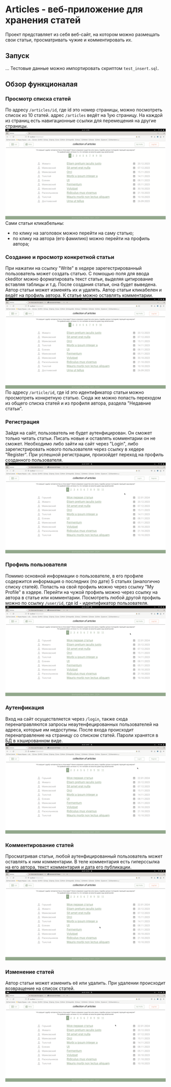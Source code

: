 # Articles - веб-приложение для хранения статей

Проект представляет из себя веб-сайт, на котором можно размещать свои статьи, просматривать чужие и комментировать их.

## Запуск
...
Тестовые данные можно импортировать скриптом `test_insert.sql`. 

## Обзор функционалая

### Просмотр списка статей
По адресу `/articles/id`, где id это номер страницы, можно посмотреть список из 10 статей.
адрес `/articles` ведёт на 1ую страницу. На каждой из страниц есть навигационные ссылки для перемещения на другие страницы.
<img src="docs/navigation.gif" title="Просмотр статей"/>
Сами статьи кликабельны:
 - по клику на заголовок можно перейти на саму статью;
 - по клику на автора (его фамилию) можно перейти на профиль автора;

### Создание и просмотр конкретной статьи
При нажатии на ссылку "Write" в хедере зарегестрированный пользователь может создать статью.
С помощью поля для ввода ckeditor можно форматировать текст статьи, выделяя цитирование вставляя таблицы и т.д.
После создания статьи, она будет выведена. 
Автор статьи может изменять их и удалять. Автор статьи кликабелен и ведёт на профиль автора.
К статье можно оставлять комментарии.
<img src="docs/createArticle.gif"/>
По адресу `/article/id`, где id это идентификатор статьи можно просмотреть конкретную статью.
Сюда же можно попасть переходом из общего списка статей и из профиля автора, раздела "Недавние статьи".

### Регистрация
Зайдя на сайт, пользователь не будет аутенфицирован. Он сможет только читать статьи. Писать новые и оставлять комментарии он не сможет.
Необходимо либо зайти на сайт через "Login", либо зарегистрировать нового пользователя через ссылку в хедере "Register".
При успешной регистрации, произойдет переход на профиль созданного пользователя.
<img src="docs/createUser.gif"/>

### Профиль пользователя
Помимо основной информации о пользователе, в его профиле содержится информация о последних (по дате) 5 статьях (аналогично списку статей).
Попасть на свой профиль можно через ссылку "My Profile" в хэдере. Перейти на чужой профиль можно через ссылку на автора в статье или комментарии.
Посмотреть любой другой профиль можно по ссылку `/user/id`, где id - идентификатор пользователя.
<img src="docs/profile.gif">

### Аутенфикация
Вход на сайт осуществляется через `/login`, также сюда перенаправляются запросы неаутенфецированных пользователей на адреса, которые им недоступны.
После входа происходит перенаправление на страницу со списком статей.
Пароли хранятся в БД в хэшированном виде.
<img src="docs/login.gif">

### Комментирование статей
Просматривая статьи, любой аутенфицированный пользователь может оставлять к ним комментарии.
В теле комментария есть гиперссылка на его автора, текст комментария и дата его публикации.
<img src="docs/shareComment.gif">

### Изменение статей
Автор статьи может изменить её или удалить.
При удалении происходит возвращение на список статей.
<img src="docs/updateArticle.gif">